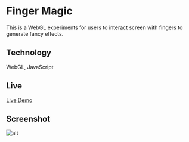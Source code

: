 # Finger Magic

This is a WebGL experiments for users to interact screen with fingers to generate fancy effects.

## Technology
WebGL, JavaScript

## Live
[Live Demo](https://xinyzhang9.github.io/colorful_ice/index.html)

## Screenshot
![alt](https://i.stack.imgur.com/03u7e.png)
